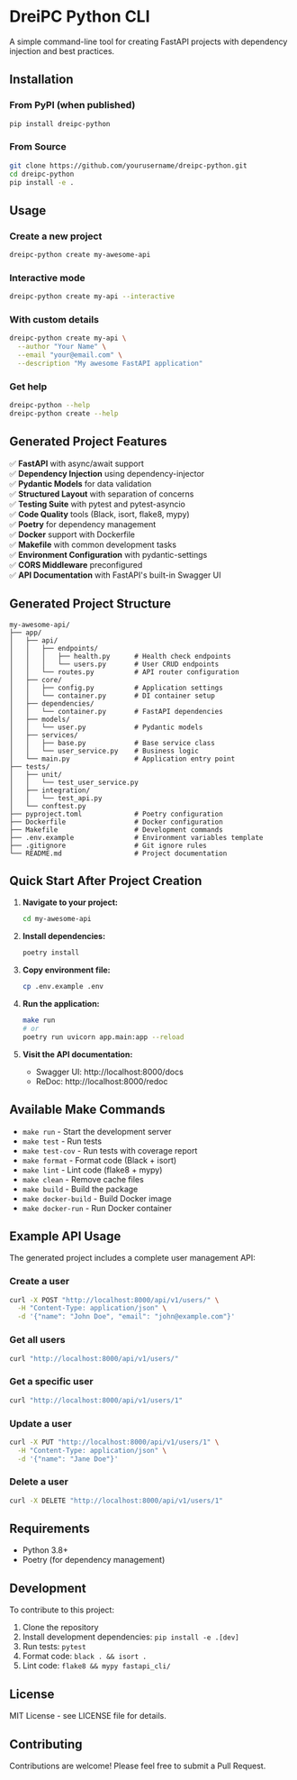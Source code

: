 # DreiPC Python CLI

A simple command-line tool for creating FastAPI projects with dependency injection and best practices.

## Installation

### From PyPI (when published)
```bash
pip install dreipc-python
```

### From Source
```bash
git clone https://github.com/yourusername/dreipc-python.git
cd dreipc-python
pip install -e .
```

## Usage

### Create a new project
```bash
dreipc-python create my-awesome-api
```

### Interactive mode
```bash
dreipc-python create my-api --interactive
```

### With custom details
```bash
dreipc-python create my-api \
  --author "Your Name" \
  --email "your@email.com" \
  --description "My awesome FastAPI application"
```

### Get help
```bash
dreipc-python --help
dreipc-python create --help
```

## Generated Project Features

✅ **FastAPI** with async/await support  
✅ **Dependency Injection** using dependency-injector  
✅ **Pydantic Models** for data validation  
✅ **Structured Layout** with separation of concerns  
✅ **Testing Suite** with pytest and pytest-asyncio  
✅ **Code Quality** tools (Black, isort, flake8, mypy)  
✅ **Poetry** for dependency management  
✅ **Docker** support with Dockerfile  
✅ **Makefile** with common development tasks  
✅ **Environment Configuration** with pydantic-settings  
✅ **CORS Middleware** preconfigured  
✅ **API Documentation** with FastAPI's built-in Swagger UI  

## Generated Project Structure

```
my-awesome-api/
├── app/
│   ├── api/
│   │   ├── endpoints/
│   │   │   ├── health.py      # Health check endpoints
│   │   │   └── users.py       # User CRUD endpoints
│   │   └── routes.py          # API router configuration
│   ├── core/
│   │   ├── config.py          # Application settings
│   │   └── container.py       # DI container setup
│   ├── dependencies/
│   │   └── container.py       # FastAPI dependencies
│   ├── models/
│   │   └── user.py            # Pydantic models
│   ├── services/
│   │   ├── base.py            # Base service class
│   │   └── user_service.py    # Business logic
│   └── main.py                # Application entry point
├── tests/
│   ├── unit/
│   │   └── test_user_service.py
│   ├── integration/
│   │   └── test_api.py
│   └── conftest.py
├── pyproject.toml             # Poetry configuration
├── Dockerfile                 # Docker configuration
├── Makefile                   # Development commands
├── .env.example               # Environment variables template
├── .gitignore                 # Git ignore rules
└── README.md                  # Project documentation
```

## Quick Start After Project Creation

1. **Navigate to your project:**
   ```bash
   cd my-awesome-api
   ```

2. **Install dependencies:**
   ```bash
   poetry install
   ```

3. **Copy environment file:**
   ```bash
   cp .env.example .env
   ```

4. **Run the application:**
   ```bash
   make run
   # or
   poetry run uvicorn app.main:app --reload
   ```

5. **Visit the API documentation:**
   - Swagger UI: http://localhost:8000/docs
   - ReDoc: http://localhost:8000/redoc

## Available Make Commands

- `make run` - Start the development server
- `make test` - Run tests
- `make test-cov` - Run tests with coverage report
- `make format` - Format code (Black + isort)
- `make lint` - Lint code (flake8 + mypy)
- `make clean` - Remove cache files
- `make build` - Build the package
- `make docker-build` - Build Docker image
- `make docker-run` - Run Docker container

## Example API Usage

The generated project includes a complete user management API:

### Create a user
```bash
curl -X POST "http://localhost:8000/api/v1/users/" \
  -H "Content-Type: application/json" \
  -d '{"name": "John Doe", "email": "john@example.com"}'
```

### Get all users
```bash
curl "http://localhost:8000/api/v1/users/"
```

### Get a specific user
```bash
curl "http://localhost:8000/api/v1/users/1"
```

### Update a user
```bash
curl -X PUT "http://localhost:8000/api/v1/users/1" \
  -H "Content-Type: application/json" \
  -d '{"name": "Jane Doe"}'
```

### Delete a user
```bash
curl -X DELETE "http://localhost:8000/api/v1/users/1"
```

## Requirements

- Python 3.8+
- Poetry (for dependency management)

## Development

To contribute to this project:

1. Clone the repository
2. Install development dependencies: `pip install -e .[dev]`
3. Run tests: `pytest`
4. Format code: `black . && isort .`
5. Lint code: `flake8 && mypy fastapi_cli/`

## License

MIT License - see LICENSE file for details.

## Contributing

Contributions are welcome! Please feel free to submit a Pull Request.